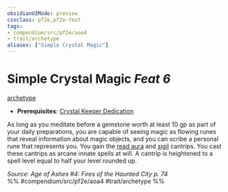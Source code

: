 ```yaml
---
obsidianUIMode: preview
cssclass: pf2e,pf2e-feat
tags:
- compendium/src/pf2e/aoa4
- trait/archetype
aliases: ["Simple Crystal Magic"]
---
```

# Simple Crystal Magic  *Feat 6*  
[archetype](/rules/traits/archetype.md)  

- **Prerequisites**: [Crystal Keeper Dedication](/compendium/feats/crystal-keeper-dedication-aoa4.md)

As long as you meditate before a gemstone worth at least 10 gp as part of your daily preparations, you are capable of seeing magic as flowing runes that reveal information about magic objects, and you can scribe a personal rune that represents you. You gain the [read aura](/compendium/spells/read-aura.md) and [sigil](/compendium/spells/sigil.md) cantrips. You cast these cantrips as arcane innate spells at will. A cantrip is heightened to a spell level equal to half your level rounded up.

*Source: Age of Ashes #4: Fires of the Haunted City p. 74*  
%% #compendium/src/pf2e/aoa4 #trait/archetype %%